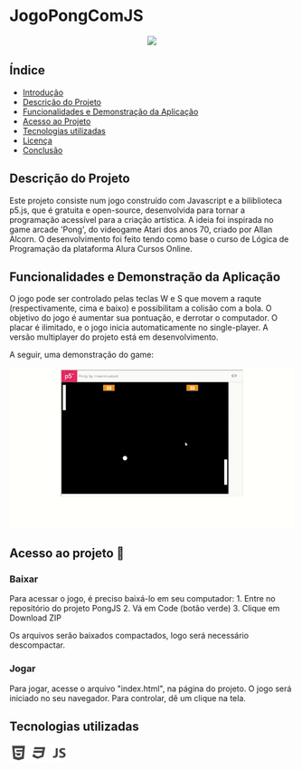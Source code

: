 # JogoPongComJS


<p align="center">
<img src="http://img.shields.io/static/v1?label=STATUS&message=EM%20DESENVOLVIMENTO&color=GREEN&style=for-the-badge"/>
</p>

## Índice 

* [Introdução](#JogoPongComJS)
* [Descrição do Projeto](#descrição-do-projeto)
* [Funcionalidades e Demonstração da Aplicação](#funcionalidades-e-demonstração-da-aplicação)
* [Acesso ao Projeto](#acesso-ao-projeto)
* [Tecnologias utilizadas](#tecnologias-utilizadas)
* [Licença](#licença)
* [Conclusão](#conclusão)

## Descrição do Projeto
<p>
Este projeto consiste num jogo construído com Javascript e a biliblioteca p5.js, que é gratuita e open-source, desenvolvida para tornar a programação acessível para a criação artística. A ideia foi inspirada no game arcade 'Pong', do videogame Atari dos anos 70, criado por Allan Alcorn. O desenvolvimento foi feito tendo como base o curso de Lógica de Programação da plataforma Alura Cursos Online.
</p>

## Funcionalidades e Demonstração da Aplicação

<p>
O jogo pode ser controlado pelas teclas W e S que movem a raqute (respectivamente, cima e baixo) e possibilitam a colisão com a bola. O objetivo do jogo é aumentar sua pontuação, e derrotar o computador. O placar é ilimitado, e o jogo inicia automaticamente no single-player. A versão multiplayer do projeto está em desenvolvimento.

A seguir, uma demonstração do game:
</p>

![](img/PongJS.gif)

## Acesso ao projeto 📁
<h3>Baixar</h3>
<p>Para acessar o jogo, é preciso baixá-lo em seu computador:
1. Entre no repositório do projeto PongJS
2. Vá em Code (botão verde)
3. Clique em Download ZIP

Os arquivos serão baixados compactados, logo será necessário descompactar.</p>
<h3>Jogar</h3>
<p> Para jogar, acesse o arquivo "index.html", na página do projeto. O jogo será iniciado no seu navegador. Para controlar, dê um clique na tela.</p>

## Tecnologias utilizadas
![](img/html5.png)  ![](img/css3_full.png)  ![](img/javascript_1.png)





